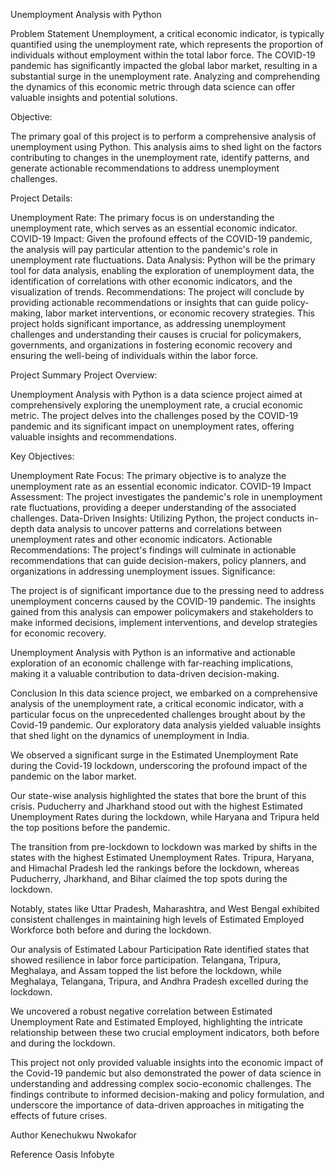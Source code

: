 Unemployment Analysis with Python

Problem Statement
Unemployment, a critical economic indicator, is typically quantified using the unemployment rate, which represents the proportion of individuals without employment within the total labor force. The COVID-19 pandemic has significantly impacted the global labor market, resulting in a substantial surge in the unemployment rate. Analyzing and comprehending the dynamics of this economic metric through data science can offer valuable insights and potential solutions.

Objective:

The primary goal of this project is to perform a comprehensive analysis of unemployment using Python. This analysis aims to shed light on the factors contributing to changes in the unemployment rate, identify patterns, and generate actionable recommendations to address unemployment challenges.

Project Details:

Unemployment Rate: The primary focus is on understanding the unemployment rate, which serves as an essential economic indicator.
COVID-19 Impact: Given the profound effects of the COVID-19 pandemic, the analysis will pay particular attention to the pandemic's role in unemployment rate fluctuations.
Data Analysis: Python will be the primary tool for data analysis, enabling the exploration of unemployment data, the identification of correlations with other economic indicators, and the visualization of trends.
Recommendations: The project will conclude by providing actionable recommendations or insights that can guide policy-making, labor market interventions, or economic recovery strategies.
This project holds significant importance, as addressing unemployment challenges and understanding their causes is crucial for policymakers, governments, and organizations in fostering economic recovery and ensuring the well-being of individuals within the labor force.

Project Summary
Project Overview:

Unemployment Analysis with Python is a data science project aimed at comprehensively exploring the unemployment rate, a crucial economic metric. The project delves into the challenges posed by the COVID-19 pandemic and its significant impact on unemployment rates, offering valuable insights and recommendations.

Key Objectives:

Unemployment Rate Focus: The primary objective is to analyze the unemployment rate as an essential economic indicator.
COVID-19 Impact Assessment: The project investigates the pandemic's role in unemployment rate fluctuations, providing a deeper understanding of the associated challenges.
Data-Driven Insights: Utilizing Python, the project conducts in-depth data analysis to uncover patterns and correlations between unemployment rates and other economic indicators.
Actionable Recommendations: The project's findings will culminate in actionable recommendations that can guide decision-makers, policy planners, and organizations in addressing unemployment issues.
Significance:

The project is of significant importance due to the pressing need to address unemployment concerns caused by the COVID-19 pandemic. The insights gained from this analysis can empower policymakers and stakeholders to make informed decisions, implement interventions, and develop strategies for economic recovery.

Unemployment Analysis with Python is an informative and actionable exploration of an economic challenge with far-reaching implications, making it a valuable contribution to data-driven decision-making.

Conclusion
In this data science project, we embarked on a comprehensive analysis of the unemployment rate, a critical economic indicator, with a particular focus on the unprecedented challenges brought about by the Covid-19 pandemic. Our exploratory data analysis yielded valuable insights that shed light on the dynamics of unemployment in India.

We observed a significant surge in the Estimated Unemployment Rate during the Covid-19 lockdown, underscoring the profound impact of the pandemic on the labor market.

Our state-wise analysis highlighted the states that bore the brunt of this crisis. Puducherry and Jharkhand stood out with the highest Estimated Unemployment Rates during the lockdown, while Haryana and Tripura held the top positions before the pandemic.

The transition from pre-lockdown to lockdown was marked by shifts in the states with the highest Estimated Unemployment Rates. Tripura, Haryana, and Himachal Pradesh led the rankings before the lockdown, whereas Puducherry, Jharkhand, and Bihar claimed the top spots during the lockdown.

Notably, states like Uttar Pradesh, Maharashtra, and West Bengal exhibited consistent challenges in maintaining high levels of Estimated Employed Workforce both before and during the lockdown.

Our analysis of Estimated Labour Participation Rate identified states that showed resilience in labor force participation. Telangana, Tripura, Meghalaya, and Assam topped the list before the lockdown, while Meghalaya, Telangana, Tripura, and Andhra Pradesh excelled during the lockdown.

We uncovered a robust negative correlation between Estimated Unemployment Rate and Estimated Employed, highlighting the intricate relationship between these two crucial employment indicators, both before and during the lockdown.

This project not only provided valuable insights into the economic impact of the Covid-19 pandemic but also demonstrated the power of data science in understanding and addressing complex socio-economic challenges. The findings contribute to informed decision-making and policy formulation, and underscore the importance of data-driven approaches in mitigating the effects of future crises.

Author
Kenechukwu Nwokafor

Reference
Oasis Infobyte
